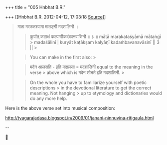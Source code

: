 +++
title = "005 Hnbhat B.R."

+++
[[Hnbhat B.R.	2012-04-12, 17:03:18 [Source](https://groups.google.com/g/samskrita/c/IUE-2A5iV3k)]]



> 
> > 
> >   
> माता मरकतश्यामा मातङ्गी मदशालिनी ।
> > 
> > 
> > कुर्यात् कटाक्षं कल्याणीकदंबवनवासिनी ॥ ३ ॥ mātā marakataśyāmā mātaṅgī > madaśālinī \| kuryāt kaṭākṣaṁ kalyāṇī kadaṁbavanavāsinī \|\| 3 \|\| >
> 
> > 
> >   
> > 
> > 
> > You can make in the first also: >
> 
> > 
> >   
> > 
> > 
> > मदेन आलसति - इति मदालसा = मदशालिनी equal to the meaning in the verse > above which is मदेन शोभते इति मदशालिनी. >
> 
> > 
> >   
> > 
> > 
> > On the whole you have to familiarize yourself with poetic descriptions > in the devotional literature to get the correct meaning. Not hanging > up to etymology and dictionaries would do any more help.
> > 
> > 
> > 
> >   
> > 
> > 
> > 
> > 
> > 

  

Here is the above verse set into musical composition:

  

<http://tyagarajadasa.blogspot.in/2009/01/janani-ninnuvina-ritigaula.html>

  

  

  

--




